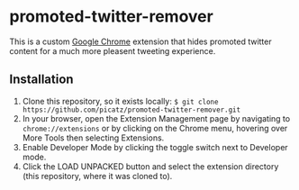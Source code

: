# promoted-twitter-remover

This is a custom [Google Chrome](https://www.google.com/chrome/) extension that hides promoted twitter content for a much more pleasent tweeting experience.

## Installation

1. Clone this repository, so it exists locally: `$ git clone https://github.com/picatz/promoted-twitter-remover.git`
2. In your browser, open the Extension Management page by navigating to `chrome://extensions` or by clicking on the Chrome menu, hovering over More Tools then selecting Extensions.
3. Enable Developer Mode by clicking the toggle switch next to Developer mode.
4. Click the LOAD UNPACKED button and select the extension directory (this repository, where it was cloned to).
